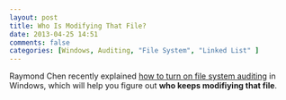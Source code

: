 ```yaml
---
layout: post
title: Who Is Modifying That File?
date: 2013-04-25 14:51
comments: false
categories: [Windows, Auditing, "File System", "Linked List" ]
---
```


Raymond Chen recently explained [how to turn on file system auditing](http://blogs.msdn.com/b/oldnewthing/archive/2013/04/18/10412074.aspx) in Windows, which will help you figure out **who keeps modifiying that file**.
